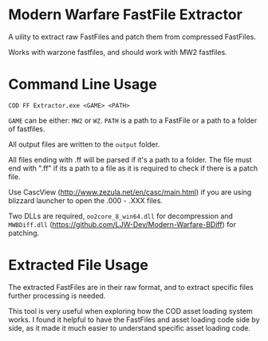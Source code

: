 # Modern Warfare FastFile Extractor
A uility to extract raw FastFiles and patch them from compressed FastFiles.

Works with warzone fastfiles, and should work with MW2 fastfiles.

# Command Line Usage

`COD FF Extractor.exe <GAME> <PATH>`

`GAME` can be either: `MW2` or `WZ`.
`PATH` is a path to a FastFile or a path to a folder of fastfiles.

All output files are written to the `output` folder.

All files ending with .ff will be parsed if it's a path to a folder. The file must end with ".ff" if its a path to a file as it is required to check if there is a patch file.

Use CascView (http://www.zezula.net/en/casc/main.html) if you are using blizzard launcher to open the .000 - .XXX files.

Two DLLs are required, `oo2core_8_win64.dll` for decompression and `MWBDiff.dll` (https://github.com/LJW-Dev/Modern-Warfare-BDiff) for patching.

# Extracted File Usage

The extracted FastFiles are in their raw format, and to extract specific files further processing is needed.

This tool is very useful when exploring how the COD asset loading system works. I found it helpful to have the FastFiles and asset loading code side by side, as it made it much easier to understand specific asset loading code.
